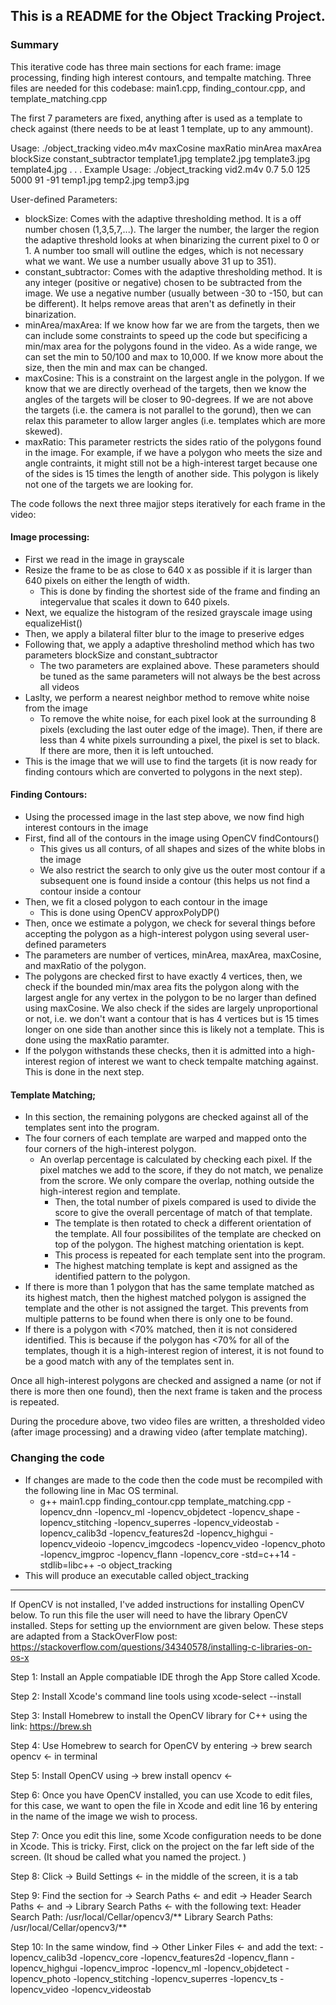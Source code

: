 ## This is a README for the Object Tracking Project. 

### Summary 
This iterative code has three main sections for each frame: image processing, finding high interest contours, and tempalte matching.
Three files are needed for this codebase: main1.cpp, finding_contour.cpp, and template_matching.cpp

The first 7 parameters are fixed, anything after is used as a template to check against (there needs to be at least 1 template, up to any ammount).

Usage: ./object_tracking video.m4v maxCosine maxRatio minArea maxArea blockSize constant_subtractor template1.jpg template2.jpg template3.jpg template4.jpg . . . 
Example Usage: ./object_tracking vid2.m4v 0.7 5.0 125 5000 91 -91 temp1.jpg temp2.jpg temp3.jpg 

User-defined Parameters:
- blockSize: Comes with the adaptive thresholding method. It is a off number chosen (1,3,5,7,...). The larger the number, the larger the region the adaptive threshold looks at when binarizing the current pixel to 0 or 1. A number too small will outline the edges, which is not necessary what we want. We use a number usually above 31 up to 351).
- constant_subtractor: Comes with the adaptive thresholding method. It is any integer (positive or negative) chosen to be subtracted from the image. We use a negative number (usually between -30 to -150, but can be different). It helps remove areas that aren't as definetly in their binarization.
- minArea/maxArea: If we know how far we are from the targets, then we can include some constraints to speed up the code but specificing a min/max area for the polygons found in the video. As a wide range, we can set the min to 50/100 and max to 10,000. If we know more about the size, then the min and max can be changed.
- maxCosine: This is a constraint on the largest angle in the polygon. If we know that we are directly overhead of the targets, then we know the angles of the targets will be closer to 90-degrees. If we are not above the targets (i.e. the camera is not parallel to the gorund), then we can relax this parameter to allow larger angles (i.e. templates which are more skewed).
- maxRatio: This parameter restricts the sides ratio of the polygons found in the image. For example, if we have a polygon who meets the size and angle contraints, it might still not be a high-interest target because one of the sides is 15 times the length of another side. This polygon is likely not one of the targets we are looking for.

The code follows the next three majjor steps iteratively for each frame in the video:  

#### Image processing:
- First we read in the image in grayscale  
- Resize the frame to be as close to 640 x as possible if it is larger than 640 pixels on either the length of width.
    - This is done by finding the shortest side of the frame and finding an integervalue that scales it down to 640 pixels.  
- Next, we equalize the histogram of the resized grayscale image using equalizeHist()   
- Then, we apply a bilateral filter blur to the image to preserive edges 
- Following that, we apply a adaptive thresholind method which has two parameters blockSize and constant_subtractor
    - The two parameters are explained above. These parameters should be tuned as the same parameters will not always be the best across all videos 
- Laslty, we perform a nearest neighbor method to remove white noise from the image
    - To remove the white noise, for each pixel look at the surrounding 8 pixels (excluding the last outer edge of the image). Then, if there are less than 4 white pixels surrounding a pixel, the pixel is set to black. If there are more, then it is left untouched.   
- This is the image that we will use to find the targets (it is now ready for finding contours which are converted to polygons in the next step).  

#### Finding Contours:
- Using the processed image in the last step above, we now find high interest contours in the image
- First, find all of the contours in the image using OpenCV findContours() 
    - This gives us all conturs, of all shapes and sizes of the white blobs in the image 
    - We also restrict the search to only give us the outer most contour if a subsequent one is found inside a contour (this helps us not find a contour inside a contour 
- Then, we fit a closed polygon to each contour in the image
    - This is done using OpenCV approxPolyDP() 
- Then, once we estimate a polygon, we check for several things before accepting the polygon as a high-interest polygon using several user-defined parameters 
- The parameters are number of vertices, minArea, maxArea, maxCosine, and maxRatio of the polygon.  
- The polygons are checked first to have exactly 4 vertices, then, we check if the bounded min/max area fits the polygon along with the largest angle for any vertex in the polygon to be no larger than defined using maxCosine. We also check if the sides are largely unproportional or not, i.e. we don't want a contour that is has 4 vertices but is 15 times longer on one side than another since this is likely not a template. This is done using the maxRatio paramter. 
- If the polygon withstands these checks, then it is admitted into a high-interest region of interest we want to check tempalte matching against. This is done in the next step. 

#### Template Matching;
- In this section, the remaining polygons are checked against all of the templates sent into the program.
- The four corners of each template are warped and mapped onto the four corners of the high-interest polygon. 
    - An overlap percentage is calculated by checking each pixel. If the pixel matches we add to the score, if they do not match, we penalize from the scrore. We only compare the overlap, nothing outside the high-interest region and template. 
        - Then, the total number of pixels compared is used to divide the score to give the overall percentage of match of that template. 
        - The template is then rotated to check a different orientation of the template. All four possibilites of the template are checked on top of the polygon. The highest matching orientation is kept.
        - This process is repeated for each template sent into the program. 
        - The highest matching template is kept and assigned as the identified pattern to the polygon. 
- If there is more than 1 polygon that has the same template matched as its highest match, then the highest matched polygon is assigned the template and the other is not assigned the target. This prevents from multiple patterns to be found when there is only one to be found. 
- If there is a polygon with <70% matched, then it is not considered identified. This is because if the polygon has <70% for all of the templates, though it is a high-interest region of interest, it is not found to be a good match with any of the templates sent in. 

Once all high-interest polygons are checked and assigned a name (or not if there is more then one found), then the next frame is taken and the process is repeated. 

During the procedure above, two video files are written, a thresholded video (after image processing) and a drawing video (after template matching). 

### Changing the code
- If changes are made to the code then the code must be recompiled with the following line in Mac OS terminal. 
    - g++ main1.cpp finding_contour.cpp template_matching.cpp -lopencv_dnn -lopencv_ml -lopencv_objdetect -lopencv_shape -lopencv_stitching -lopencv_superres -lopencv_videostab -lopencv_calib3d -lopencv_features2d -lopencv_highgui -lopencv_videoio -lopencv_imgcodecs -lopencv_video -lopencv_photo -lopencv_imgproc -lopencv_flann -lopencv_core -std=c++14 -stdlib=libc++ -o object_tracking
- This will produce an executable called object_tracking 

------------------------------------------------ 

If OpenCV is not installed, I've added instructions for installing OpenCV below. To run this file the user will need to have the library OpenCV installed. Steps for setting up the enviornment are given below. These steps are adapted from a StackOverFlow post: https://stackoverflow.com/questions/34340578/installing-c-libraries-on-os-x 

Step 1: Install an Apple compatiable IDE throgh the App Store called Xcode. 

Step 2: Install Xcode's command line tools using xcode-select --install 

Step 3: Install Homebrew to install the OpenCV library for C++ using the link: https://brew.sh

Step 4: Use Homebrew to search for OpenCV by entering -> brew search opencv <- in terminal

Step 5: Install OpenCV using -> brew install opencv <- 

Step 6: Once you have OpenCV installed, you can use Xcode to edit files, for this case, we want to open the file in Xcode and edit line 16 by entering in the name of the image we wish to process. 

Step 7: Once you edit this line, some Xcode configuration needs to be done in Xcode. This is tricky. First, click on the project on the far left side of the screen. (It shoud be called what you named the project. )

Step 8: Click -> Build Settings <- in the middle of the screen, it is a tab

Step 9: Find the section for -> Search Paths <- and edit -> Header Search Paths <- and -> Library Search Paths <- with the following text:
Header Search Path: /usr/local/Cellar/opencv3/** 
Library Search Paths: /usr/local/Cellar/opencv3/**

Step 10: In the same window, find -> Other Linker Files <- and add the text:
-lopencv_calib3d
-lopencv_core
-lopencv_features2d
-lopencv_flann
-lopencv_highgui
-lopencv_improc
-lopencv_ml
-lopencv_objdetect
-lopencv_photo
-lopencv_stitching
-lopencv_superres
-lopencv_ts
-lopencv_video
-lopencv_videostab

